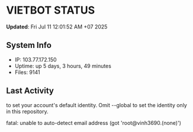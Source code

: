 # VIETBOT STATUS
**Updated**: Fri Jul 11 12:01:52 AM +07 2025

## System Info
- IP: 103.77.172.150
- Uptime: up 5 days, 3 hours, 49 minutes
- Files: 9141

## Last Activity

to set your account's default identity.
Omit --global to set the identity only in this repository.

fatal: unable to auto-detect email address (got 'root@vinh3690.(none)')
